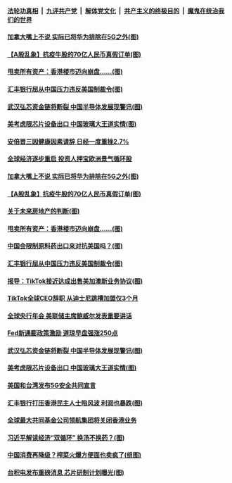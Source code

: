 ####  [法轮功真相](../../../../basic/blob/master/README.md?t=08282103) &nbsp;|&nbsp; [九评共产党](../../../../9ping.md/blob/master/README.md?t=08282103) &nbsp;|&nbsp; [解体党文化](../../../../jtdwh.md/blob/master/README.md?t=08282103)  &nbsp;|&nbsp; [共产主义的终极目的](../../../../gczydzjmd.md/blob/master/README.md?t=08282103) &nbsp;|&nbsp; [魔鬼在统治我们的世界](../../../../mgztzwmdsj.md/blob/master/README.md?t=08282103) 

#### [加拿大嘴上不说 实际已将华为排除在5G之外(图)](../pages/p5/944440.md?t=08282103) 

#### [【A股乱象】抗疫牛股的70亿人民币真假订单(图)](../pages/p5/944398.md?t=08282103) 

#### [甩卖所有资产：香港楼市迈向崩盘……(图)](../pages/p5/944389.md?t=08282103) 

#### [汇丰银行屈从中国压力违反美国制裁令(图)](../pages/p5/944386.md?t=08282103) 

#### [武汉弘芯资金链将断裂 中国半导体发展现警讯(图)](../pages/p5/944340.md?t=08282103) 

#### [美考虑限芯片设备出口 中国玻璃大王道实情(图)](../pages/p5/944336.md?t=08282103) 

#### [安倍晋三因健康因素请辞 日经一度重挫2.7%](../pages/p5/944443.md?t=08282103) 

#### [全球经济逐步重启 投资人押宝欧洲景气循环股](../pages/p5/944442.md?t=08282103) 

#### [加拿大嘴上不说 实际已将华为排除在5G之外(图)](../pages/p5/944440.md?t=08282103) 

#### [【A股乱象】抗疫牛股的70亿人民币真假订单(图)](../pages/p5/944398.md?t=08282103) 

#### [关于未来房地产的判断(图)](../pages/p5/944174.md?t=08282103) 

#### [甩卖所有资产：香港楼市迈向崩盘……(图)](../pages/p5/944389.md?t=08282103) 

#### [中国会限制原料药出口来对抗美国吗？(图)](../pages/p5/944388.md?t=08282103) 

#### [汇丰银行屈从中国压力违反美国制裁令(图)](../pages/p5/944386.md?t=08282103) 

#### [报导：TikTok接近达成出售美加澳新业务协议(图)](../pages/p5/944380.md?t=08282103) 

#### [TikTok全球CEO辞职 从迪士尼跳槽加盟仅3个月](../pages/p5/944362.md?t=08282103) 

#### [全球央行年会 美联储主席鲍威尔发表重要讲话](../pages/p5/944347.md?t=08282103) 

#### [Fed新通膨政策激励 道琼早盘强涨250点](../pages/p5/944346.md?t=08282103) 

#### [武汉弘芯资金链将断裂 中国半导体发展现警讯(图)](../pages/p5/944340.md?t=08282103) 

#### [美考虑限芯片设备出口 中国玻璃大王道实情(图)](../pages/p5/944336.md?t=08282103) 

#### [美国和台湾发布5G安全共同宣言](../pages/p5/944329.md?t=08282103) 

#### [汇丰银行打压香港民主人士陷风波 利润也暴跌(图)](../pages/p5/944327.md?t=08282103) 

#### [全球最大共同基金公司领航集团将关闭香港业务](../pages/p5/944323.md?t=08282103) 

#### [习近平解读经济“双循环” 换汤不换药？(图)](../pages/p5/944240.md?t=08282103) 

#### [中国消费再降级？榨菜火爆方便面也卖疯了(组图)](../pages/p5/944241.md?t=08282103) 

#### [台积电发布重磅消息 芯片研制计划曝光(图)](../pages/p5/944253.md?t=08282103) 

